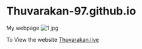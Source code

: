 # Thuvarakan-97.github.io
My webpage
![1 jpg](https://user-images.githubusercontent.com/82148000/218501621-31626f6a-995a-462d-a774-4a52ffac5b2c.png)

To View the website
<a href="https://thuvarakan.live/" target="_blank">Thuvarakan.live</a>
